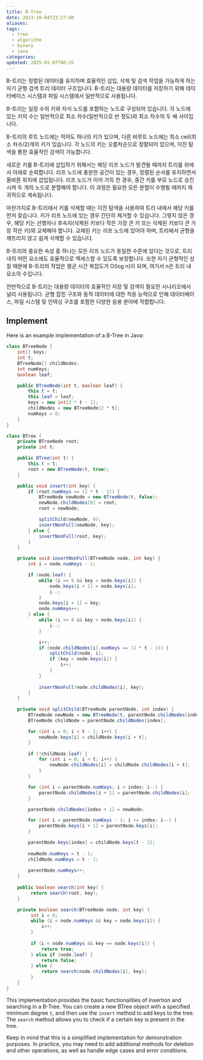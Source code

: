 ```yaml
---
title: B-Tree
date: 2023-10-04T23:27:00
aliases: 
tags:
  - tree
  - algorithm
  - binary
  - java
categories: 
updated: 2025-01-07T00:35
---
```


B-트리는 정렬된 데이터를 유지하며 효율적인 삽입, 삭제 및 검색 작업을 가능하게 하는 자기 균형 검색 트리 데이터 구조입니다. B-트리는 대용량 데이터를 저장하기 위해 데이터베이스 시스템과 파일 시스템에서 일반적으로 사용됩니다.

B-트리는 일정 수의 키와 자식 노드를 포함하는 노드로 구성되어 있습니다. 각 노드에 있는 키의 수는 일반적으로 최소 차수(일반적으로 반 정도)와 최소 차수의 두 배 사이입니다.

B-트리의 루트 노드에는 적어도 하나의 키가 있으며, 다른 비루트 노드에는 최소 ceil(최소 차수/2)개의 키가 있습니다. 각 노드의 키는 오름차순으로 정렬되어 있으며, 이진 탐색을 통한 효율적인 검색이 가능합니다.

새로운 키를 B-트리에 삽입하기 위해서는 해당 리프 노드가 발견될 때까지 트리를 위에서 아래로 순회합니다. 리프 노드에 충분한 공간이 있는 경우, 정렬된 순서를 유지하면서 올바른 위치에 삽입됩니다. 리프 노드가 이미 가득 찬 경우, 중간 키를 부모 노드로 승진시켜 두 개의 노드로 분할해야 합니다. 이 과정은 필요한 모든 분할이 수행될 때까지 재귀적으로 계속됩니다.

마찬가지로 B-트리에서 키를 삭제할 때는 이진 탐색을 사용하여 트리 내에서 해당 키를 먼저 찾습니다. 키가 리프 노드에 있는 경우 간단히 제거할 수 있습니다. 그렇지 않은 경우, 해당 키는 선행자나 후속자(삭제된 키보다 작은 가장 큰 키 또는 삭제된 키보다 큰 가장 작은 키)와 교체해야 합니다. 교체된 키는 리프 노드에 있어야 하며, 트리에서 균형을 깨뜨리지 않고 쉽게 삭제할 수 있습니다.

B-트리의 중요한 속성 중 하나는 모든 리프 노드가 동일한 수준에 있다는 것으로, 트리 내의 어떤 요소에도 효율적으로 액세스할 수 있도록 보장합니다. 또한 자기 균형적인 성질 때문에 B-트리의 작업은 평균 시간 복잡도가 O(log n)이 되며, 여기서 n은 트리 내 요소의 수입니다.

전반적으로 B-트리는 대용량 데이터의 효율적인 저장 및 검색이 필요한 시나리오에서 널리 사용됩니다. 균형 잡힌 구조와 동적 데이터에 대한 적응 능력으로 인해 데이터베이스, 파일 시스템 및 인덱싱 구조를 포함한 다양한 응용 분야에 적합합니다.

## Implement

Here is an example implementation of a B-Tree in Java:

```java
class BTreeNode {
    int[] keys;
    int t;
    BTreeNode[] childNodes;
    int numKeys;
    boolean leaf;

    public BTreeNode(int t, boolean leaf) {
        this.t = t;
        this.leaf = leaf;
        keys = new int[2 * t - 1];
        childNodes = new BTreeNode[2 * t];
        numKeys = 0;
    }
}

class BTree {
    private BTreeNode root;
    private int t;

    public BTree(int t) {
        this.t = t;
        root = new BTreeNode(t, true);
    }

    public void insert(int key) {
        if (root.numKeys == (2 * t - 1)) {
            BTreeNode newNode = new BTreeNode(t, false);
            newNode.childNodes[0] = root;
            root = newNode;

            splitChild(newNode, 0);
            insertNonFull(newNode, key);
        } else {
            insertNonFull(root, key);
        }
    }

    private void insertNonFull(BTreeNode node, int key) {
        int i = node.numKeys - 1;

        if (node.leaf) {
            while (i >= 0 && key < node.keys[i]) {
                node.keys[i + 1] = node.keys[i];
                i--;
            }
            node.keys[i + 1] = key;
            node.numKeys++;
        } else {
            while (i >= 0 && key < node.keys[i]) {
                i--;
            }

            i++;
            if (node.childNodes[i].numKeys == (2 * t - 1)) {
                splitChild(node, i);
                if (key > node.keys[i]) {
                    i++;
                }
            }
            
            insertNonFull(node.childNodes[i], key);
        }
    }

    private void splitChild(BTreeNode parentNode, int index) {
        BTreeNode newNode = new BTreeNode(t, parentNode.childNodes[index].leaf);
        BTreeNode childNode = parentNode.childNodes[index];

        for (int i = 0; i < t - 1; i++) {
            newNode.keys[i] = childNode.keys[i + t];
        }

        if (!childNode.leaf) {
            for (int i = 0; i < t; i++) {
                newNode.childNodes[i] = childNode.childNodes[i + t];
            }
        }

        for (int i = parentNode.numKeys; i > index; i--) {
            parentNode.childNodes[i + 1] = parentNode.childNodes[i];
        }

        parentNode.childNodes[index + 1] = newNode;

        for (int i = parentNode.numKeys - 1; i >= index; i--) {
            parentNode.keys[i + 1] = parentNode.keys[i];
        }

        parentNode.keys[index] = childNode.keys[t - 1];
        
        newNode.numKeys = t - 1;
        childNode.numKeys = t - 1;
        
        parentNode.numKeys++;
    }
    
    public boolean search(int key) {
         return search(root, key);
    }

    private boolean search(BTreeNode node, int key) {
         int i = 0;
         while (i < node.numKeys && key > node.keys[i]) {
             i++;
         }
         
         if (i < node.numKeys && key == node.keys[i]) {
             return true;
         } else if (node.leaf) {
             return false;
         } else {
             return search(node.childNodes[i], key);
         }
    }
}
```

This implementation provides the basic functionalities of insertion and searching in a B-Tree. You can create a new BTree object with a specified minimum degree `t`, and then use the `insert` method to add keys to the tree. The `search` method allows you to check if a certain key is present in the tree.

Keep in mind that this is a simplified implementation for demonstration purposes. In practice, you may need to add additional methods for deletion and other operations, as well as handle edge cases and error conditions.
